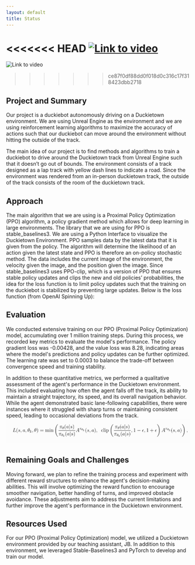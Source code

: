 ```yaml
---
layout: default
title: Status
---
```

<<<<<<< HEAD
[![Link to video](https://img.youtube.com/vi/-teSn9YUOEM/0.jpg)](https://www.youtube.com/watch?v=-teSn9YUOEM)
=======
![Link to video](https://www.youtube.com/watch?v=-teSn9YUOEM)
>>>>>>> ce87f0df88dd0f018d0c316c17f318423dbb2718

## Project and Summary
Our project is a duckiebot autonomously driving on a Duckietown environment. We are using Unreal Engine as the environment and we are using reinforcement learning algorithms to maximize the accuracy of actions such that our duckiebot can move around the environment without hitting the outside of the track.

The main idea of our project is to find methods and algorithms to train a duckiebot to drive around the Duckietown track from Unreal Engine such that it doesn’t go out of bounds. The environment consists of a track designed as a lap track with yellow dash lines to indicate a road. Since the environment was rendered from an in-person duckietown track, the outside of the track consists of the room of the duckietown track.



## Approach
The main algorithm that we are using is a Proximal Policy Optimization (PPO) algorithm, a policy gradient method which allows for deep learning in large environments. The library that we are using for PPO is stable_baselines3. We are using a Python Interface to visualize the Duckietown Environment. PPO samples data by the latest data that it is given from the policy. The algorithm will determine the likelihood of an action given the latest state and PPO is therefore an on-policy stochastic method. The data includes the current image of the environment, the velocity given the image, and the position given the image.   Since stable_baselines3 uses PPO-clip, which is a version of PPO that ensures stable policy updates and clips the new and old policies’ probabilities, the idea for the loss function is to limit policy updates such that the training on the duckiebot is stabilized by preventing large updates. Below is the loss function (from OpenAI Spinning Up):
## Evaluation
We conducted extensive training on our PPO (Proximal Policy Optimization) model, accumulating over 1 million training steps. During this process, we recorded key metrics to evaluate the model's performance. The policy gradient loss was -0.00428, and the value loss was 8.28, indicating areas where the model's predictions and policy updates can be further optimized. The learning rate was set to 0.0003 to balance the trade-off between convergence speed and training stability.

In addition to these quantitative metrics, we performed a qualitative assessment of the agent's performance in the Duckietown environment. This included evaluating how often the agent falls off the track, its ability to maintain a straight trajectory, its speed, and its overall navigation behavior. While the agent demonstrated basic lane-following capabilities, there were instances where it struggled with sharp turns or maintaining consistent speed, leading to occasional deviations from the track.
![CS175](img/CS175.webp)



## Remaining Goals and Challenges
Moving forward, we plan to refine the training process and experiment with different reward structures to enhance the agent's decision-making abilities. This will involve optimizing the reward function to encourage smoother navigation, better handling of turns, and improved obstacle avoidance. These adjustments aim to address the current limitations and further improve the agent's performance in the Duckietown environment.

## Resources Used

For our PPO (Proximal Policy Optimization) model, we utilized a Duckietown environment provided by our teaching assistant, JB. In addition to this environment, we leveraged Stable-Baselines3 and PyTorch to develop and train our model.
